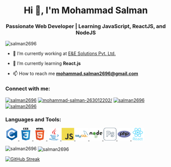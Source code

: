 <h1 align="center">Hi 👋, I'm Mohammad Salman</h1>
<h3 align="center">Passionate Web Developer | Learning JavaScript, ReactJS, and NodeJS</h3>

<p align="left"> <img src="https://komarev.com/ghpvc/?username=salman2696&label=Profile%20views&color=0e75b6&style=flat" alt="salman2696" /> </p>

- 🔭 I’m currently working at [E&E Solutions Pvt. Ltd.](https://enggenv.com/)

- 🌱 I’m currently learning **React.js**

- 📫 How to reach me **mohammad.salman2696@gmail.com**

<h3 align="left">Connect with me:</h3>
<p align="left">
<a href="https://twitter.com/salman2696" target="blank"><img align="center" src="https://raw.githubusercontent.com/rahuldkjain/github-profile-readme-generator/master/src/images/icons/Social/twitter.svg" alt="salman2696" height="30" width="40" /></a>
<a href="https://linkedin.com/in/mohammad-salman-263012202/" target="blank"><img align="center" src="https://raw.githubusercontent.com/rahuldkjain/github-profile-readme-generator/master/src/images/icons/Social/linked-in-alt.svg" alt="mohammad-salman-263012202/" height="30" width="40" /></a>
<a href="https://fb.com/salman2696" target="blank"><img align="center" src="https://raw.githubusercontent.com/rahuldkjain/github-profile-readme-generator/master/src/images/icons/Social/facebook.svg" alt="salman2696" height="30" width="40" /></a>
<a href="https://instagram.com/salman2696" target="blank"><img align="center" src="https://raw.githubusercontent.com/rahuldkjain/github-profile-readme-generator/master/src/images/icons/Social/instagram.svg" alt="salman2696" height="30" width="40" /></a>
</p>

<h3 align="left">Languages and Tools:</h3>
<p align="left"> <a href="https://www.cprogramming.com/" target="_blank" rel="noreferrer"> <img src="https://raw.githubusercontent.com/devicons/devicon/master/icons/c/c-original.svg" alt="c" width="40" height="40"/> </a> <a href="https://www.w3schools.com/css/" target="_blank" rel="noreferrer"> <img src="https://raw.githubusercontent.com/devicons/devicon/master/icons/css3/css3-original-wordmark.svg" alt="css3" width="40" height="40"/> </a> <a href="https://www.w3.org/html/" target="_blank" rel="noreferrer"> <img src="https://raw.githubusercontent.com/devicons/devicon/master/icons/html5/html5-original-wordmark.svg" alt="html5" width="40" height="40"/> </a> <a href="https://www.java.com" target="_blank" rel="noreferrer"> <img src="https://raw.githubusercontent.com/devicons/devicon/master/icons/java/java-original.svg" alt="java" width="40" height="40"/> </a> <a href="https://developer.mozilla.org/en-US/docs/Web/JavaScript" target="_blank" rel="noreferrer"> <img src="https://raw.githubusercontent.com/devicons/devicon/master/icons/javascript/javascript-original.svg" alt="javascript" width="40" height="40"/> </a> <a href="https://www.mysql.com/" target="_blank" rel="noreferrer"> <img src="https://raw.githubusercontent.com/devicons/devicon/master/icons/mysql/mysql-original-wordmark.svg" alt="mysql" width="40" height="40"/> </a> <a href="https://nodejs.org" target="_blank" rel="noreferrer"> <img src="https://raw.githubusercontent.com/devicons/devicon/master/icons/nodejs/nodejs-original-wordmark.svg" alt="nodejs" width="40" height="40"/> </a> <a href="https://www.photoshop.com/en" target="_blank" rel="noreferrer"> <img src="https://raw.githubusercontent.com/devicons/devicon/master/icons/photoshop/photoshop-line.svg" alt="photoshop" width="40" height="40"/> </a> <a href="https://www.php.net" target="_blank" rel="noreferrer"> <img src="https://raw.githubusercontent.com/devicons/devicon/master/icons/php/php-original.svg" alt="php" width="40" height="40"/> </a> <a href="https://reactjs.org/" target="_blank" rel="noreferrer"> <img src="https://raw.githubusercontent.com/devicons/devicon/master/icons/react/react-original-wordmark.svg" alt="react" width="40" height="40"/> </a> </p>

<p><img align="left" src="https://github-readme-stats.vercel.app/api/top-langs?username=salman2696&show_icons=true&locale=en&layout=compact" alt="salman2696" /></p>

<p>&nbsp;<img align="center" src="https://github-readme-stats.vercel.app/api?username=salman2696&show_icons=true&locale=en" alt="salman2696" /></p>
<a href="https://git.io/streak-stats"><img src="https://streak-stats.demolab.com?user=salman2696&theme=transparent&exclude_days=Sun" alt="GitHub Streak" /></a>
